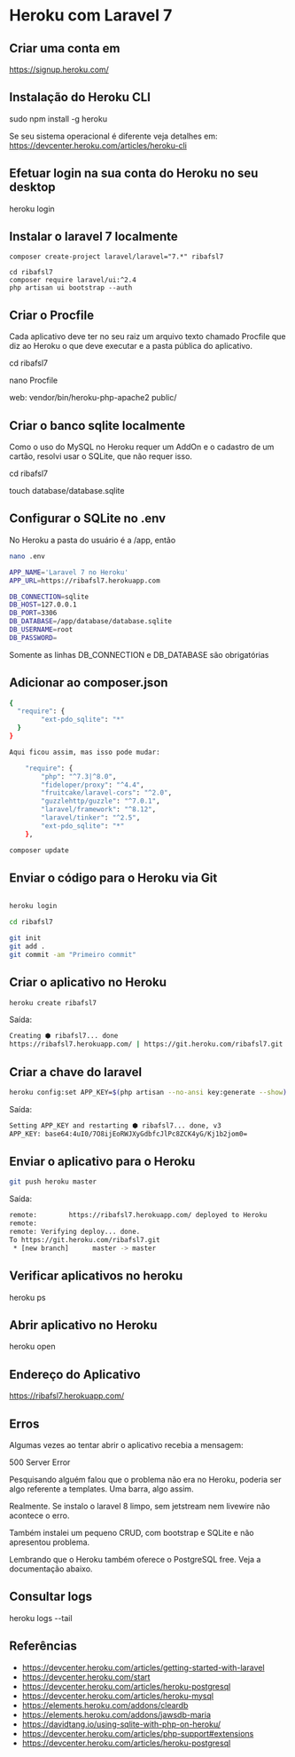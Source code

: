 # Heroku com Laravel 7

## Criar uma conta em

https://signup.heroku.com/

## Instalação do Heroku CLI

sudo npm install -g heroku

Se seu sistema operacional é diferente veja detalhes em: https://devcenter.heroku.com/articles/heroku-cli

## Efetuar login na sua conta do Heroku no seu desktop

heroku login

## Instalar o laravel 7 localmente
```
composer create-project laravel/laravel="7.*" ribafsl7

cd ribafsl7
composer require laravel/ui:^2.4
php artisan ui bootstrap --auth
```

## Criar o Procfile

Cada aplicativo deve ter no seu raiz um arquivo texto chamado Procfile que diz ao Heroku o que deve executar e a pasta pública do aplicativo.

cd ribafsl7

nano Procfile

web: vendor/bin/heroku-php-apache2 public/

## Criar o banco sqlite localmente

Como o uso do MySQL no Heroku requer um AddOn e o cadastro de um cartão, resolvi usar o SQLite, que não requer isso.

cd ribafsl7

touch database/database.sqlite

## Configurar o SQLite no .env

No Heroku a pasta do usuário é a /app, então
```bash
nano .env

APP_NAME='Laravel 7 no Heroku'
APP_URL=https://ribafsl7.herokuapp.com

DB_CONNECTION=sqlite
DB_HOST=127.0.0.1
DB_PORT=3306
DB_DATABASE=/app/database/database.sqlite
DB_USERNAME=root
DB_PASSWORD=
```
Somente as linhas DB_CONNECTION e DB_DATABASE são obrigatórias

## Adicionar ao composer.json
```bash
{
  "require": {
        "ext-pdo_sqlite": "*"
  }
}

Aqui ficou assim, mas isso pode mudar:

    "require": {
        "php": "^7.3|^8.0",
        "fideloper/proxy": "^4.4",
        "fruitcake/laravel-cors": "^2.0",
        "guzzlehttp/guzzle": "^7.0.1",
        "laravel/framework": "^8.12",
        "laravel/tinker": "^2.5",
        "ext-pdo_sqlite": "*"
    },

composer update
```
## Enviar o código para o Heroku via Git

```bash

heroku login

cd ribafsl7

git init
git add .
git commit -am "Primeiro commit"
```

## Criar o aplicativo no Heroku
```bash
heroku create ribafsl7
```

Saída:
```bash
Creating ⬢ ribafsl7... done
https://ribafsl7.herokuapp.com/ | https://git.heroku.com/ribafsl7.git
```

## Criar a chave do laravel
```bash
heroku config:set APP_KEY=$(php artisan --no-ansi key:generate --show)
```
Saída:
```bash
Setting APP_KEY and restarting ⬢ ribafsl7... done, v3
APP_KEY: base64:4uI0/7O8ijEoRWJXyGdbfcJlPc8ZCK4yG/Kj1b2jom0=
```
## Enviar o aplicativo para o Heroku
```bash
git push heroku master
```
Saída:
```bash
remote:        https://ribafsl7.herokuapp.com/ deployed to Heroku
remote: 
remote: Verifying deploy... done.
To https://git.heroku.com/ribafsl7.git
 * [new branch]      master -> master
```
## Verificar aplicativos no heroku

heroku ps

## Abrir aplicativo no Heroku

heroku open

## Endereço do Aplicativo

https://ribafsl7.herokuapp.com/

## Erros

Algumas vezes ao tentar abrir o aplicativo recebia a mensagem:

500 Server Error

Pesquisando alguém falou que o problema não era no Heroku, poderia ser algo referente a templates. Uma barra, algo assim.

Realmente. Se instalo o laravel 8 limpo, sem jetstream nem livewire não acontece o erro.

Também instalei um pequeno CRUD, com bootstrap e SQLite e não apresentou problema.

Lembrando que o Heroku também oferece o PostgreSQL free. Veja a documentação abaixo.

## Consultar logs

heroku logs --tail

## Referências

- https://devcenter.heroku.com/articles/getting-started-with-laravel
- https://devcenter.heroku.com/start
- https://devcenter.heroku.com/articles/heroku-postgresql
- https://devcenter.heroku.com/articles/heroku-mysql
- https://elements.heroku.com/addons/cleardb
- https://elements.heroku.com/addons/jawsdb-maria
- https://davidtang.io/using-sqlite-with-php-on-heroku/
- https://devcenter.heroku.com/articles/php-support#extensions
- https://devcenter.heroku.com/articles/heroku-postgresql
